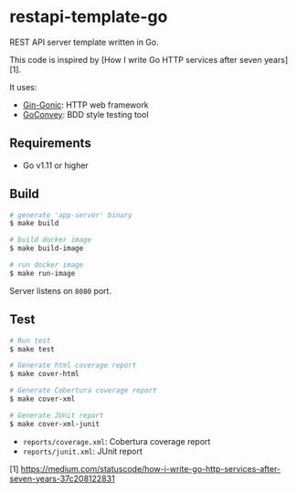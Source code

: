 # restapi-template-go
REST API server template written in Go.

This code is inspired by [How I write Go HTTP services after seven years][1].

It uses:
* [Gin-Gonic](https://github.com/gin-gonic/gin): HTTP web framework
* [GoConvey](https://github.com/smartystreets/goconvey): BDD style testing tool

## Requirements
* Go v1.11 or higher

## Build
```bash
# generate 'app-server' binary
$ make build

# build docker image
$ make build-image

# run docker image
$ make run-image
```

Server listens on `8080` port.

## Test
```bash
# Run test
$ make test

# Generate html coverage report
$ make cover-html

# Generate Cobertura coverage report
$ make cover-xml

# Generate JUnit report
$ make cover-xml-junit
```

* `reports/coverage.xml`: Cobertura coverage report
* `reports/junit.xml`: JUnit report

[1] https://medium.com/statuscode/how-i-write-go-http-services-after-seven-years-37c208122831